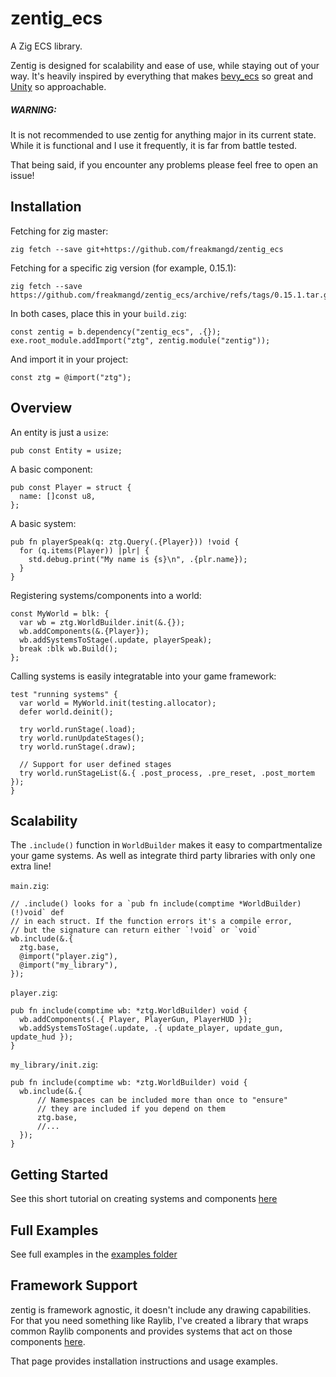 # zentig_ecs
A Zig ECS library. 

Zentig is designed for scalability and ease of use, while staying out of your way.
It's heavily inspired by everything that makes [bevy_ecs](https://github.com/bevyengine/bevy)
so great and [Unity](https://unity.com/) so approachable.

##### WARNING:
It is not recommended to use zentig for anything major in its current state.
While it is functional and I use it frequently, it is far from battle tested.

That being said, if you encounter any problems please feel free to open an issue!

## Installation
Fetching for zig master:
```
zig fetch --save git+https://github.com/freakmangd/zentig_ecs
```

Fetching for a specific zig version (for example, 0.15.1):
```
zig fetch --save https://github.com/freakmangd/zentig_ecs/archive/refs/tags/0.15.1.tar.gz
```

In both cases, place this in your `build.zig`:
```zig
const zentig = b.dependency("zentig_ecs", .{});
exe.root_module.addImport("ztg", zentig.module("zentig"));
```

And import it in your project:
```zig
const ztg = @import("ztg");
```

## Overview
An entity is just a `usize`:
```zig
pub const Entity = usize;
```

A basic component:
```zig
pub const Player = struct {
  name: []const u8,
};
```

A basic system:
```zig
pub fn playerSpeak(q: ztg.Query(.{Player})) !void {
  for (q.items(Player)) |plr| {
    std.debug.print("My name is {s}\n", .{plr.name});
  }
}
```

Registering systems/components into a world:
```zig
const MyWorld = blk: {
  var wb = ztg.WorldBuilder.init(&.{});
  wb.addComponents(&.{Player});
  wb.addSystemsToStage(.update, playerSpeak);
  break :blk wb.Build();
};
```

Calling systems is easily integratable into your game framework:
```zig
test "running systems" {
  var world = MyWorld.init(testing.allocator);
  defer world.deinit();

  try world.runStage(.load);
  try world.runUpdateStages();
  try world.runStage(.draw);
  
  // Support for user defined stages
  try world.runStageList(&.{ .post_process, .pre_reset, .post_mortem });
}
```

## Scalability
The `.include()` function in `WorldBuilder` makes it easy to compartmentalize your game systems.
As well as integrate third party libraries with only one extra line!

`main.zig`:
```zig
// .include() looks for a `pub fn include(comptime *WorldBuilder) (!)void` def 
// in each struct. If the function errors it's a compile error,
// but the signature can return either `!void` or `void`
wb.include(&.{
  ztg.base,
  @import("player.zig"),
  @import("my_library"),
});
```

`player.zig`:
```zig
pub fn include(comptime wb: *ztg.WorldBuilder) void {
  wb.addComponents(.{ Player, PlayerGun, PlayerHUD });
  wb.addSystemsToStage(.update, .{ update_player, update_gun, update_hud });
}
```

`my_library/init.zig`:
```zig
pub fn include(comptime wb: *ztg.WorldBuilder) void {
  wb.include(&.{
      // Namespaces can be included more than once to "ensure" 
      // they are included if you depend on them
      ztg.base, 
      //...
  });
}
```

## Getting Started
See this short tutorial on creating systems and components [here](https://github.com/freakmangd/zentig_ecs/tree/main/docs/hello_world.md)

## Full Examples
See full examples in the [examples folder](https://github.com/freakmangd/zentig_ecs/tree/main/examples)

## Framework Support
zentig is framework agnostic, it doesn't include any drawing capabilities. For that you need something like Raylib, I've created a library that
wraps common Raylib components and provides systems that act on those components [here](https://github.com/freakmangd/zentig_raylib).

That page provides installation instructions and usage examples.
